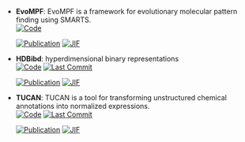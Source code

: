 



- **EvoMPF**: EvoMPF is a framework for evolutionary molecular pattern finding using SMARTS.  
    [![Code](https://img.shields.io/badge/Code-Repository-blue?style=for-the-badge)](https://zivgitlab.uni-muenster.de/ag-glorius/published-paper/evompf) 

    [![Publication](https://img.shields.io/badge/Publication-Citations:3-blue?style=for-the-badge&logo=bookstack)](https://doi.org/10.1016/j.chempr.2024.02.004) 
    [![JIF](https://img.shields.io/badge/Impact_Factor-19.10-purple?style=for-the-badge&logo=academia)](https://doi.org/10.1016/j.chempr.2024.02.004)



- **HDBibd**: hyperdimensional binary representations  
    [![Code](https://img.shields.io/github/stars/LLNL/hdbind?style=for-the-badge&logo=github)](https://github.com/LLNL/hdbind) 
    [![Last Commit](https://img.shields.io/github/last-commit/LLNL/hdbind?style=for-the-badge&logo=github)](https://github.com/LLNL/hdbind) 

    [![Publication](https://img.shields.io/badge/Publication-Citations:0-blue?style=for-the-badge&logo=bookstack)](https://doi.org/10.1038/s41598-024-80009-w) 
    [![JIF](https://img.shields.io/badge/Impact_Factor-3.80-purple?style=for-the-badge&logo=academia)](https://doi.org/10.1038/s41598-024-80009-w)



- **TUCAN**: TUCAN is a tool for transforming unstructured chemical annotations into normalized expressions.  
    [![Code](https://img.shields.io/github/stars/TUCAN-nest/TUCAN?style=for-the-badge&logo=github)](https://github.com/TUCAN-nest/TUCAN) 
    [![Last Commit](https://img.shields.io/github/last-commit/TUCAN-nest/TUCAN?style=for-the-badge&logo=github)](https://github.com/TUCAN-nest/TUCAN) 

    [![Publication](https://img.shields.io/badge/Publication-Citations:11-blue?style=for-the-badge&logo=bookstack)](https://doi.org/10.1186/s13321-022-00640-5) 
    [![JIF](https://img.shields.io/badge/Impact_Factor-7.10-purple?style=for-the-badge&logo=academia)](https://doi.org/10.1186/s13321-022-00640-5)


